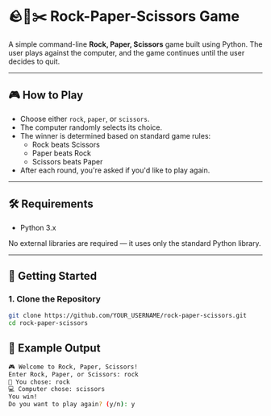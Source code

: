 # 🪨📃✂️ Rock-Paper-Scissors Game

A simple command-line **Rock, Paper, Scissors** game built using Python. The user plays against the computer, and the game continues until the user decides to quit.

---

## 🎮 How to Play

- Choose either `rock`, `paper`, or `scissors`.
- The computer randomly selects its choice.
- The winner is determined based on standard game rules:
  - Rock beats Scissors
  - Paper beats Rock
  - Scissors beats Paper
- After each round, you're asked if you'd like to play again.

---

## 🛠️ Requirements

- Python 3.x

No external libraries are required — it uses only the standard Python library.

---

## 🚀 Getting Started

### 1. Clone the Repository

```bash
git clone https://github.com/YOUR_USERNAME/rock-paper-scissors.git
cd rock-paper-scissors
```

## 📸 Example Output
``` bash
🎮 Welcome to Rock, Paper, Scissors!
Enter Rock, Paper, or Scissors: rock
👩 You chose: rock
💻 Computer chose: scissors
You win!
Do you want to play again? (y/n): y
```
